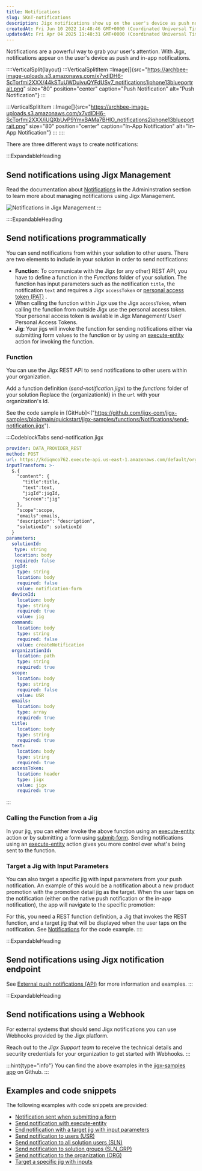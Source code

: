 ```yaml
---
title: Notifications
slug: 5KnT-notifications
description: Jigx notifications show up on the user's device as push notifications and in-app notifications
createdAt: Fri Jun 10 2022 14:48:46 GMT+0000 (Coordinated Universal Time)
updatedAt: Fri Apr 04 2025 11:48:31 GMT+0000 (Coordinated Universal Time)
---
```


Notifications are a powerful way to grab your user's attention. With Jigx, notifications appear on the user's device as push and in-app notifications.

::::VerticalSplit{layout}
:::VerticalSplitItem
::Image[]{src="https://archbee-image-uploads.s3.amazonaws.com/x7vdIDH6-ScTprfmi2XXX/44kSTuUWDuivuQYFdUSv7_notifications1iphone13blueportrait.png" size="80" position="center" caption="Push Notification" alt="Push Notification"}
:::

:::VerticalSplitItem
::Image[]{src="https://archbee-image-uploads.s3.amazonaws.com/x7vdIDH6-ScTprfmi2XXX/iUQXbUvP9YmxBAMa7BHlO_notifications2iphone13blueportrait.png" size="80" position="center" caption="In-App Notification" alt="In-App Notification"}
:::
::::

There are three different ways to create notifications:

:::ExpandableHeading
## Send notifications using Jigx Management

Read the documentation about [Notifications](./../../Administration/Notifications.md) in the Admininstration section to learn more about managing notifications using Jigx Management.

![Notifications in Jigx Management](https://archbee-image-uploads.s3.amazonaws.com/x7vdIDH6-ScTprfmi2XXXJldIE0qNNgg_msKimWc3N_plukx9ok2o3vgpjzsqconbildschirmfoto-2022-06-10-um-165428.png "Notifications in Jigx Management")
:::

::::ExpandableHeading
## Send notifications programmatically

You can send notifications from within your solution to other users. There are two elements to include in your solution in order to send notifications:


- **Function**: To communicate with the Jigx (or any other) REST API, you have to define a function in the *Functions* folder of your solution. The function has input parameters such as the notification `title`, the notification `text` and requires a Jigx `accessToken` or [personal access token (PAT)](<./../../Administration/My profile.md>) .
- When calling the function within Jigx use the Jigx `accessToken`, when  calling the function from outside Jigx use the personal access token. Your personal access token is available in Jigx Management/ User/ Personal Access Tokens.
- **Jig**: Your jigs will invoke the function for sending notifications either via submitting form values to the function or by using an [execute-entity]() action for invoking the function.

### Function

You can use the Jigx REST API to send notifications to other users within your organization.

Add a function definition (*send-notification.jigx*) to the *functions* folder of your solution  Replace the \{organizationId} in the `url` with your organization's Id.

See the code sample in [GitHub]<("https://github.com/jigx-com/jigx-samples/blob/main/quickstart/jigx-samples/functions/Notifications/send-notification.jigx").

:::CodeblockTabs
send-notification.jigx

```yaml
provider: DATA_PROVIDER_REST
method: POST
url: https://kdiqmco762.execute-api.us-east-1.amazonaws.com/default/organizations/{organizationId}/notifications
inputTransform: >-
  $.{
    "content": {
      "title":title,
      "text":text,
      "jigId":jigId,
      "screen":"jig" 
    },
    "scope":scope,
    "emails":emails,
    "description": "description",
    "solutionId": solutionId
  }
parameters:
  solutionId:
   type: string
   location: body
   required: false 
  jigId:
    type: string
    location: body
    required: false
    value: notification-form
  deviceId:
    location: body
    type: string
    required: true
    value: jig
  command:
    location: body
    type: string
    required: false
    value: createNotification
  organizationId:
    location: path
    type: string
    required: true
  scope:
    location: body
    type: string
    required: false
    value: USR
  emails:
    location: body
    type: array
    required: true
  title:
    location: body
    type: string
    required: true
  text:
    location: body
    type: string
    required: true
  accessToken:
    location: header
    type: jigx
    value: jigx
    required: true
```
:::

### Calling the Function from a Jig

In your jig, you can either invoke the above function using an [execute-entity]() action or by submitting a form using [submit-form](). Sending notifications using an [execute-entity]() action gives you more control over what's being sent to the function.

### Target a Jig with Input Parameters

You can also target a specific jig with input parameters from your push notification. An example of this would be a notification about a new product promotion with the promotion detail jig as the target. When the user taps on the notification (either on the native push notification or the in-app notification), the app will navigate to the specific promotion:

For this, you need a REST function definition, a Jig that invokes the REST function, and a target jig that will be displayed when the user taps on the notification. See [Notifications]() for the code example.
::::

:::ExpandableHeading
## Send notifications using Jigx notification endpoint

See [External push notifications (API)]() for more information and examples.
:::

:::ExpandableHeading
## Send notifications using a Webhook

For external systems that should send Jigx notifications you can use Webhooks provided by the Jigx platform.

Reach out to the *Jigx Support team* to receive the technical details and security credentials for your organization to get started with Webhooks.
:::

:::hint{type="info"}
You can find the above examples in the [jigx-samples app](https://github.com/jigx-com/jigx-samples/tree/main/quickstart/jigx-samples/jigs/guide-notifications) on Github.
:::

## Examples and code snippets

The following examples with code snippets are provided:

- [Notification sent when submitting a form]()
- [Send notification with execute-entity]()
- [End notification with a target jig  with input parameters]()
- [Send notification to users (USR)]()
- [Send notification to all solution users (SLN)]()
- [Send notification to solution groups (SLN\_GRP)]()
- [Send notification to the organization (ORG)]()
- [Target a specific jig with inputs]()

